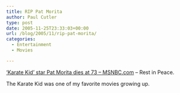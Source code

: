 ```yaml
---
title: RIP Pat Morita
author: Paul Cutler
type: post
date: 2005-11-25T23:33:03+00:00
url: /blog/2005/11/rip-pat-morita/
categories:
  - Entertainment
  - Movies

---
```

[‘Karate Kid’ star Pat Morita dies at 73 &#8211; MSNBC.com][1] &#8211; Rest in Peace.

The Karate Kid was one of my favorite movies growing up.

 [1]: http://www.msnbc.msn.com/id/10202732/